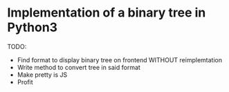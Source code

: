 # Implementation of a binary tree in Python3

TODO:
* Find format to display binary tree on frontend WITHOUT reimplemtation
* Write method to convert tree in said format
* Make pretty is JS
* Profit


